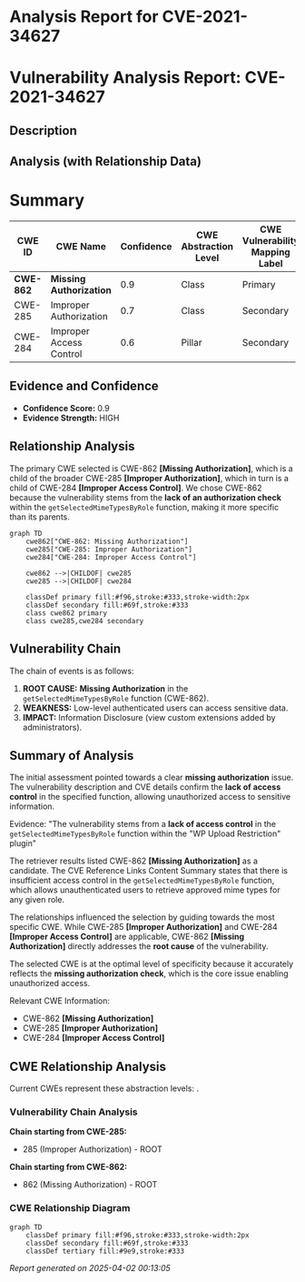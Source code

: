 # Analysis Report for CVE-2021-34627

# Vulnerability Analysis Report: CVE-2021-34627

## Description



## Analysis (with Relationship Data)

# Summary

| CWE ID | CWE Name | Confidence | CWE Abstraction Level | CWE Vulnerability Mapping Label | CWE-Vulnerability Mapping Notes |
|---|---|---|---|---|---|
| **CWE-862** | **Missing Authorization** | 0.9 | Class | Primary | Allowed-with-Review |
| CWE-285 | Improper Authorization | 0.7 | Class | Secondary | Discouraged |
| CWE-284 | Improper Access Control | 0.6 | Pillar | Secondary | Discouraged |

## Evidence and Confidence

*   **Confidence Score:** 0.9
*   **Evidence Strength:** HIGH

## Relationship Analysis

The primary CWE selected is CWE-862 **[Missing Authorization]**, which is a child of the broader CWE-285 **[Improper Authorization]**, which in turn is a child of CWE-284 **[Improper Access Control]**. We chose CWE-862 because the vulnerability stems from the **lack of an authorization check** within the `getSelectedMimeTypesByRole` function, making it more specific than its parents.

```mermaid
graph TD
    cwe862["CWE-862: Missing Authorization"]
    cwe285["CWE-285: Improper Authorization"]
    cwe284["CWE-284: Improper Access Control"]

    cwe862 -->|CHILDOF| cwe285
    cwe285 -->|CHILDOF| cwe284

    classDef primary fill:#f96,stroke:#333,stroke-width:2px
    classDef secondary fill:#69f,stroke:#333
    class cwe862 primary
    class cwe285,cwe284 secondary
```

## Vulnerability Chain

The chain of events is as follows:

1.  **ROOT CAUSE:** **Missing Authorization** in the `getSelectedMimeTypesByRole` function (CWE-862).
2.  **WEAKNESS:** Low-level authenticated users can access sensitive data.
3.  **IMPACT:** Information Disclosure (view custom extensions added by administrators).

## Summary of Analysis

The initial assessment pointed towards a clear **missing authorization** issue. The vulnerability description and CVE details confirm the **lack of access control** in the specified function, allowing unauthorized access to sensitive information.

Evidence: "The vulnerability stems from a **lack of access control** in the `getSelectedMimeTypesByRole` function within the "WP Upload Restriction" plugin"

The retriever results listed CWE-862 **[Missing Authorization]** as a candidate. The CVE Reference Links Content Summary states that there is insufficient access control in the `getSelectedMimeTypesByRole` function, which allows unauthenticated users to retrieve approved mime types for any given role.

The relationships influenced the selection by guiding towards the most specific CWE. While CWE-285 **[Improper Authorization]** and CWE-284 **[Improper Access Control]** are applicable, CWE-862 **[Missing Authorization]** directly addresses the **root cause** of the vulnerability.

The selected CWE is at the optimal level of specificity because it accurately reflects the **missing authorization check**, which is the core issue enabling unauthorized access.

Relevant CWE Information:
- CWE-862 **[Missing Authorization]**
- CWE-285 **[Improper Authorization]**
- CWE-284 **[Improper Access Control]**


## CWE Relationship Analysis

Current CWEs represent these abstraction levels: .


### Vulnerability Chain Analysis

**Chain starting from CWE-285:**
- 285 (Improper Authorization) - ROOT


**Chain starting from CWE-862:**
- 862 (Missing Authorization) - ROOT



### CWE Relationship Diagram

```mermaid
graph TD
    classDef primary fill:#f96,stroke:#333,stroke-width:2px
    classDef secondary fill:#69f,stroke:#333
    classDef tertiary fill:#9e9,stroke:#333
```



*Report generated on 2025-04-02 00:13:05*
